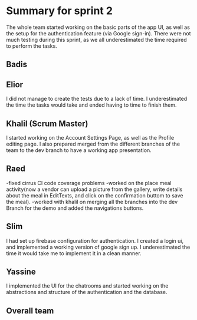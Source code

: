 # Summary for sprint 2
The whole team started working on the basic parts of the app UI, as well as the setup for the authentication feature (via Google sign-in).
There were not much testing during this sprint, as we all underestimated the time required to perform the tasks. 
## Badis


## Elior

I did not manage to create the tests due to a lack of time. I underestimated the time the tasks would take and ended having to time to finish them.


## Khalil (Scrum Master)
I started working on the Account Settings Page, as well as the Profile editing page. I also prepared merged from the different branches of the team to the dev branch to have a working app presentation.

## Raed
-fixed cirrus CI code coverage problems 
-worked on the place meal activity(now a vendor can upload a picture from the gallery, write details about 
the meal in EditTexts, and click on the confirmation buttom to save the meal).
-worked with khalil on merging all the branches into the dev Branch for the demo and added the navigations 
buttons.

## Slim
I had set up firebase configuration for authentication. I created a login ui, and implemented a working version of google sign up. I underestimated the time it would take me to implement it in a clean manner.

## Yassine
I implemented the UI for the chatrooms and started working on the abstractions and structure of the authentication and the database.



## Overall team

